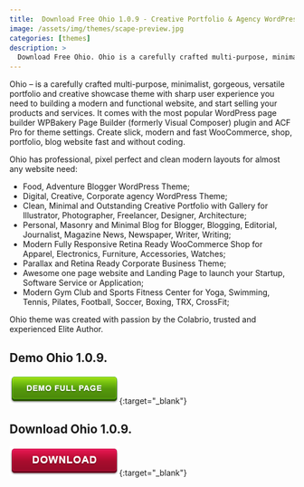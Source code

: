 ```yaml
---
title:  Download Free Ohio 1.0.9 - Creative Portfolio & Agency WordPress Theme
image: /assets/img/themes/scape-preview.jpg
categories: [themes]
description: >
  Download Free Ohio. Ohio is a carefully crafted multi-purpose, minimalist, gorgeous, versatile portfolio and creative showcase theme with sharp user experience you need to building a modern and functional website, and start selling your products and services.
---
```


Ohio – is a carefully crafted multi-purpose, minimalist, gorgeous, versatile portfolio and creative showcase theme with sharp user experience you need to building a modern and functional website, and start selling your products and services. It comes with the most popular WordPress page builder WPBakery Page Builder (formerly Visual Composer) plugin and ACF Pro for theme settings. Create slick, modern and fast WooCommerce, shop, portfolio, blog website fast and without coding.  

Ohio has professional, pixel perfect and clean modern layouts for almost any website need:  

* Food, Adventure Blogger WordPress Theme;  
* Digital, Creative, Corporate agency WordPress Theme;
* Clean, Minimal and Outstanding Creative Portfolio with Gallery for Illustrator, Photographer, Freelancer, Designer, Architecture;
* Personal, Masonry and Minimal Blog for Blogger, Blogging, Editorial, Journalist, Magazine News, Newspaper, Writer, Writing;
* Modern Fully Responsive Retina Ready WooCommerce Shop for Apparel, Electronics, Furniture, Accessories, Watches;
* Parallax and Retina Ready Corporate Business Theme;
* Awesome one page website and Landing Page to launch your Startup, Software Service or Application;
* Modern Gym Club and Sports Fitness Center for Yoga, Swimming, Tennis, Pilates, Football, Soccer, Boxing, TRX, CrossFit;    

Ohio theme was created with passion by the Colabrio, trusted and experienced Elite Author.  



## Demo Ohio 1.0.9. 
[![button](/assets/img/demo.png)](https://themeforest.net/item/ohio-creative-wordpress-theme/25193838){:target="_blank"}  

## Download Ohio 1.0.9.  
[![button](/assets/img/download.png)](http://gestyy.com/e05PQu){:target="_blank"}  
